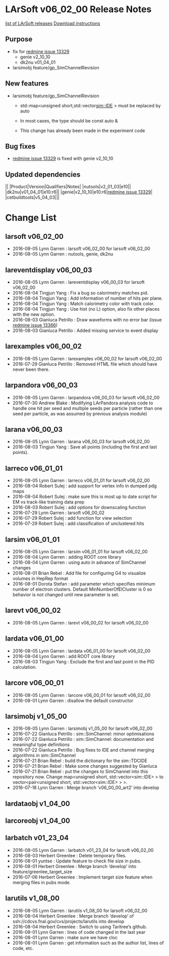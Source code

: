 LArSoft v06_02_00 Release Notes
======================================================================

[list of LArSoft releases](LArSoft_release_list)
[Download instructions](http://scisoft.fnal.gov/scisoft/bundles/larsoft/v06_02_00/larsoft-v06_02_00.html)

Purpose
--------------------

-   fix for [redmine issue 13329](https://cdcvs.fnal.gov/redmine/issues/13329)
    -   genie v2_10_10
    -   dk2nu v01_04_01
-   larsimobj feature/gp_SimChannelRevision

New features
------------------------------

-   larsimobj feature/gp_SimChannelRevision
    -    std::map<unsigned short,std::vector<sim::IDE> > must be replaced by auto

    -   In most cases, the type should be const auto &
    -   This change has already been made in the experiment code

Bug fixes
------------------------

-   [redmine issue 13329](https://cdcvs.fnal.gov/redmine/issues/13329) is fixed with genie v2_10_10

Updated dependencies
----------------------------------------------

||
|Product|Version|Qualifiers|Notes|
|nutools|v2_01_03|e10||
|dk2nu|v01_04_01|e10:r6||
|genie|v2_10_10|e10:r6|[redmine issue 13329](https://cdcvs.fnal.gov/redmine/issues/13329)|
|cetbuildtools|v5_04_03|||

Change List
============================

larsoft v06_02_00
------------------------------------------

-   2016-08-05 Lynn Garren : larsoft v06_02_00 for larsoft v06_02_00
-   2016-08-05 Lynn Garren : nutools, genie, dk2nu

lareventdisplay v06_00_03
----------------------------------------------------------

-   2016-08-05 Lynn Garren : lareventdisplay v06_00_03 for larsoft v06_02_00
-   2016-08-04 Tingjun Yang : Fix a bug so calorimetry matches pid.
-   2016-08-04 Tingjun Yang : Add information of number of hits per plane.
-   2016-08-04 Tingjun Yang : Match calorimetry color with track color.
-   2016-08-04 Tingjun Yang : Use hist (no L) option, also fix other places with the new option.
-   2016-08-03 Gianluca Petrillo : Draw waveforms with no error bar (issue [redmine issue 13366](https://cdcvs.fnal.gov/redmine/issues/13366))
-   2016-08-03 Gianluca Petrillo : Added missing service to event display

larexamples v06_00_02
--------------------------------------------------

-   2016-08-05 Lynn Garren : larexamples v06_00_02 for larsoft v06_02_00
-   2016-07-29 Gianluca Petrillo : Removed HTML file which should have never been there.

larpandora v06_00_03
------------------------------------------------

-   2016-08-05 Lynn Garren : larpandora v06_00_03 for larsoft v06_02_00
-   2016-07-30 Andrew Blake : Modifying LArPandora analysis code to handle one hit per seed and multiple seeds per particle (rather than one seed per particle, as was assumed by previous analysis module)

larana v06_00_03
----------------------------------------

-   2016-08-05 Lynn Garren : larana v06_00_03 for larsoft v06_02_00
-   2016-08-03 Tingjun Yang : Save all points (including the first and last points).

larreco v06_01_01
------------------------------------------

-   2016-08-05 Lynn Garren : larreco v06_01_01 for larsoft v06_02_00
-   2016-08-04 Robert Sulej : add support for vertex info in dumped pdg maps
-   2016-08-04 Robert Sulej : make sure this is most up to date script for EM vs track-like training data prep
-   2016-08-03 Robert Sulej : add options for downscaling function
-   2016-07-29 Lynn Garren : larsoft v06_00_02
-   2016-07-29 Robert Sulej : add function for view selection
-   2016-07-29 Robert Sulej : add classification of unclustered hits

larsim v06_01_01
----------------------------------------

-   2016-08-05 Lynn Garren : larsim v06_01_01 for larsoft v06_02_00
-   2016-08-04 Lynn Garren : adding ROOT core library
-   2016-08-04 Lynn Garren : using auto in advance of SimChannel changes
-   2016-08-01 Brian Rebel : Add file for configuring G4 to visualize volumes in HepRep format
-   2016-08-01 Dorota Stefan : add parameter which specifies minimum number of electron clusters. Default MinNumberOfElCluster is 0 so behavior is not changed until new parameter is set.

larevt v06_00_02
----------------------------------------

-   2016-08-05 Lynn Garren : larevt v06_00_02 for larsoft v06_02_00

lardata v06_01_00
------------------------------------------

-   2016-08-05 Lynn Garren : lardata v06_01_00 for larsoft v06_02_00
-   2016-08-04 Lynn Garren : add ROOT core library
-   2016-08-03 Tingjun Yang : Exclude the first and last point in the PID calculation.

larcore v06_00_01
------------------------------------------

-   2016-08-05 Lynn Garren : larcore v06_00_01 for larsoft v06_02_00
-   2016-08-01 Lynn Garren : disallow the default constructor

larsimobj v1_05_00
--------------------------------------------

-   2016-08-05 Lynn Garren : larsimobj v1_05_00 for larsoft v06_02_00
-   2016-07-22 Gianluca Petrillo : sim::SimChannel: minor optimisations
-   2016-07-22 Gianluca Petrillo : sim::SimChannel: documentation and meaningful type definitions
-   2016-07-22 Gianluca Petrillo : Bug fixes to IDE and channel merging algorithms in sim::SimChannel
-   2016-07-21 Brian Rebel : build the dictionary for the sim::TDCIDE
-   2016-07-21 Brian Rebel : Make some changes suggested by Gianluca
-   2016-07-21 Brian Rebel : put the changes to SimChannel into this repository now. Change map\<unsigned short, std::vector\<sim::IDE\> \> to vector\<pair\<unsigned short, std::vector\<sim::IDE\> \> \>.
-   2016-07-18 Lynn Garren : Merge branch ‘v06_00_00_art2’ into develop

lardataobj v1_04_00
----------------------------------------------

larcoreobj v1_04_00
----------------------------------------------

larbatch v01_23_04
--------------------------------------------

-   2016-08-05 Lynn Garren : larbatch v01_23_04 for larsoft v06_02_00
-   2016-08-03 Herbert Greenlee : Delete temporary files.
-   2016-08-01 yuntse : Update feature to check file size in pubs.
-   2016-08-01 Herbert Greenlee : Merge branch ‘develop’ into feature/greenlee_target_size
-   2016-07-06 Herbert Greenlee : Implement target size feature when merging files in pubs mode.

larutils v1_08_00
------------------------------------------

-   2016-08-05 Lynn Garren : larutils v1_08_00 for larsoft v06_02_00
-   2016-08-04 Herbert Greenlee : Merge branch ‘develop’ of ssh://cdcvs.fnal.gov/cvs/projects/larutils into develop
-   2016-08-04 Herbert Greenlee : Switch to using Taritree’s github.
-   2016-08-01 Lynn Garren : lines of code changed in the last year
-   2016-08-01 Lynn Garren : make sure we have cloc
-   2016-08-01 Lynn Garren : get information such as the author list, lines of code, etc.
